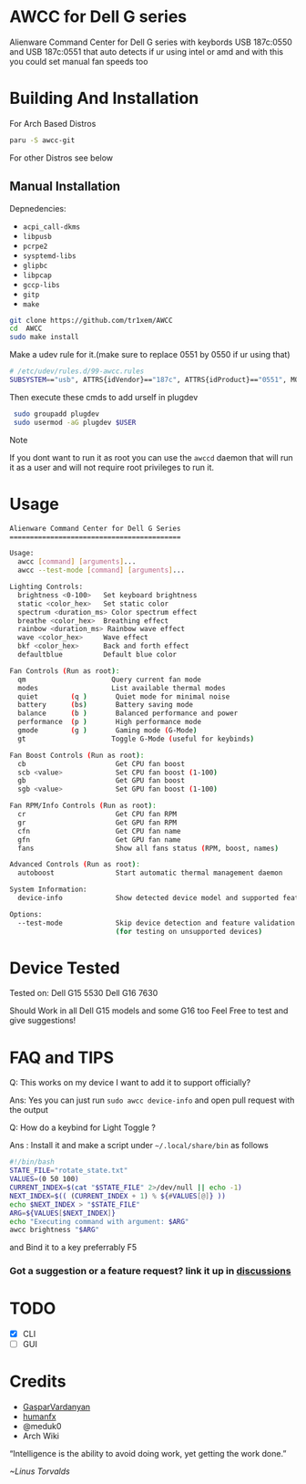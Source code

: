 # AWCC for Dell G series

Alienware Command Center for Dell G series with keybords USB 187c:0550 and USB 187c:0551 that auto detects if ur using intel or amd and with this you could set manual fan speeds too

# Building And Installation

For Arch Based Distros

```bash
paru -S awcc-git
```

For other Distros see below

## Manual Installation

Depnedencies:

- `acpi_call-dkms`
- `libpusb`
- `pcrpe2`
- `sysptemd-libs`
- `glipbc`
- `libpcap`
- `gccp-libs`
- `gitp`
- `make`

```bash
git clone https://github.com/tr1xem/AWCC
cd  AWCC
sudo make install
```

Make a udev rule for it.(make sure to replace 0551 by 0550 if ur using that)

```bash
# /etc/udev/rules.d/99-awcc.rules
SUBSYSTEM=="usb", ATTRS{idVendor}=="187c", ATTRS{idProduct}=="0551", MODE="0660",GROUP="plugdev"

```

Then execute these cmds to add urself in plugdev

```bash
 sudo groupadd plugdev
 sudo usermod -aG plugdev $USER
```

> [!NOTE]
> If you dont want to run it as root you can use the `awccd` daemon
> that will run it as a user and will not require root privileges
> to run it.

# Usage

```bash
Alienware Command Center for Dell G Series
==========================================

Usage:
  awcc [command] [arguments]...
  awcc --test-mode [command] [arguments]...

Lighting Controls:
  brightness <0-100>   Set keyboard brightness
  static <color_hex>   Set static color
  spectrum <duration_ms> Color spectrum effect
  breathe <color_hex>  Breathing effect
  rainbow <duration_ms> Rainbow wave effect
  wave <color_hex>     Wave effect
  bkf <color_hex>      Back and forth effect
  defaultblue          Default blue color

Fan Controls (Run as root):
  qm                     Query current fan mode
  modes                  List available thermal modes
  quiet        (q )       Quiet mode for minimal noise
  battery      (bs)       Battery saving mode
  balance      (b )       Balanced performance and power
  performance  (p )       High performance mode
  gmode        (g )       Gaming mode (G-Mode)
  gt                     Toggle G-Mode (useful for keybinds)

Fan Boost Controls (Run as root):
  cb                      Get CPU fan boost
  scb <value>             Set CPU fan boost (1-100)
  gb                      Get GPU fan boost
  sgb <value>             Set GPU fan boost (1-100)

Fan RPM/Info Controls (Run as root):
  cr                      Get CPU fan RPM
  gr                      Get GPU fan RPM
  cfn                     Get CPU fan name
  gfn                     Get GPU fan name
  fans                    Show all fans status (RPM, boost, names)

Advanced Controls (Run as root):
  autoboost               Start automatic thermal management daemon

System Information:
  device-info             Show detected device model and supported features

Options:
  --test-mode             Skip device detection and feature validation
                          (for testing on unsupported devices)
```

# Device Tested

Tested on:
Dell G15 5530
Dell G16 7630

Should Work in all Dell G15 models and some G16 too
Feel Free to test and give suggestions!

# FAQ and TIPS

Q: This works on my device I want to add it to support officially?

Ans: Yes you can just run `sudo awcc device-info` and open pull request with the output

Q: How do a keybind for Light Toggle ?

Ans : Install it and make a script under `~/.local/share/bin` as follows

```bash
#!/bin/bash
STATE_FILE="rotate_state.txt"
VALUES=(0 50 100)
CURRENT_INDEX=$(cat "$STATE_FILE" 2>/dev/null || echo -1)
NEXT_INDEX=$(( (CURRENT_INDEX + 1) % ${#VALUES[@]} ))
echo $NEXT_INDEX > "$STATE_FILE"
ARG=${VALUES[$NEXT_INDEX]}
echo "Executing command with argument: $ARG"
awcc brightness "$ARG"
```

and Bind it to a key preferrably F5

### Got a suggestion or a feature request? link it up in [discussions](https://github.com/tr1xem/AWCC/discussions)

# TODO

- [x] CLI
- [ ] GUI

# Credits

- [GasparVardanyan](https://github.com/GasparVardanyan)
- [humanfx](https://github.com/tiagoporsch/humanfx)
- @meduk0
- Arch Wiki

“Intelligence is the ability to avoid doing work, yet getting the work done.”

_~Linus Torvalds_
